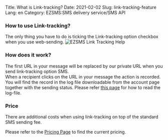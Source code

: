 Title: What is Link-tracking?
Date: 2021-02-02
Slug: link-tracking-feature
Lang: en
Category: EZSMS:SMS delivery service/SMS API



### How to use Link-tracking?
The only thing you have to do is ticking the Link-tracking option checkbox when you use web-sending.
![EZSMS Link Tracking Help](/images/ez-link-tracking-help.png)

### How does it work?
The first URL in your message will be replaced by our private URL when you send link-tracking option SMS.<br>
When a recipient clicks on the URL in your message the action is recorded.<br>
You will find the record in the log file downloadable from the account page together with the sending status.
Please refer [this page](https://help.xoxzo.com/en/ezsms-sms-delivery-service/articles/how-to-read-your-log-file/) for how to read the log-file.

### Price
There are additional costs when using link-tracking on top of the standard SMS sending fee.

Please refer to the [Pricing Page](https://www.ezsms.biz/en/faq/price/) to find the current pricing.
